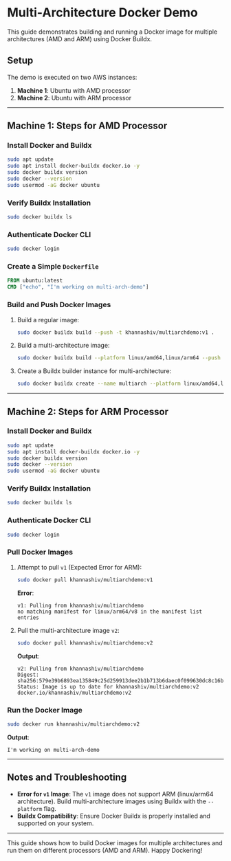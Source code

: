 # Multi-Architecture Docker Demo

This guide demonstrates building and running a Docker image for multiple architectures (AMD and ARM) using Docker Buildx.

## Setup

The demo is executed on two AWS instances:
1. **Machine 1**: Ubuntu with AMD processor
2. **Machine 2**: Ubuntu with ARM processor

---

## Machine 1: Steps for AMD Processor

### Install Docker and Buildx
```bash
sudo apt update
sudo apt install docker-buildx docker.io -y
sudo docker buildx version
sudo docker --version
sudo usermod -aG docker ubuntu
```

### Verify Buildx Installation
```bash
sudo docker buildx ls
```

### Authenticate Docker CLI
```bash
sudo docker login
```

### Create a Simple `Dockerfile`
```Dockerfile
FROM ubuntu:latest
CMD ["echo", "I'm working on multi-arch-demo"]
```

### Build and Push Docker Images

1. Build a regular image:
   ```bash
   sudo docker buildx build --push -t khannashiv/multiarchdemo:v1 .
   ```

2. Build a multi-architecture image:
   ```bash
   sudo docker buildx build --platform linux/amd64,linux/arm64 --push -t khannashiv/multiarchdemo:v2 .
   ```

3. Create a Buildx builder instance for multi-architecture:
   ```bash
   sudo docker buildx create --name multiarch --platform linux/amd64,linux/arm64 --driver docker-container --bootstrap --use
   ```

---

## Machine 2: Steps for ARM Processor

### Install Docker and Buildx
```bash
sudo apt update
sudo apt install docker-buildx docker.io -y
sudo docker buildx version
sudo docker --version
sudo usermod -aG docker ubuntu
```

### Verify Buildx Installation
```bash
sudo docker buildx ls
```

### Authenticate Docker CLI
```bash
sudo docker login
```

### Pull Docker Images

1. Attempt to pull `v1` (Expected Error for ARM):
   ```bash
   sudo docker pull khannashiv/multiarchdemo:v1
   ```

   **Error**:
   ```
   v1: Pulling from khannashiv/multiarchdemo
   no matching manifest for linux/arm64/v8 in the manifest list entries
   ```

2. Pull the multi-architecture image `v2`:
   ```bash
   sudo docker pull khannashiv/multiarchdemo:v2
   ```

   **Output**:
   ```
   v2: Pulling from khannashiv/multiarchdemo
   Digest: sha256:579e39b6893ea135849c25d259913dee2b1b713b6daec0f099630dc8c16bea1e
   Status: Image is up to date for khannashiv/multiarchdemo:v2
   docker.io/khannashiv/multiarchdemo:v2
   ```

### Run the Docker Image
```bash
sudo docker run khannashiv/multiarchdemo:v2
```

**Output**:
```
I'm working on multi-arch-demo
```

---

## Notes and Troubleshooting

- **Error for `v1` Image**: The `v1` image does not support ARM (linux/arm64 architecture). Build multi-architecture images using Buildx with the `--platform` flag.
- **Buildx Compatibility**: Ensure Docker Buildx is properly installed and supported on your system.

---

This guide shows how to build Docker images for multiple architectures and run them on different processors (AMD and ARM). Happy Dockering!
